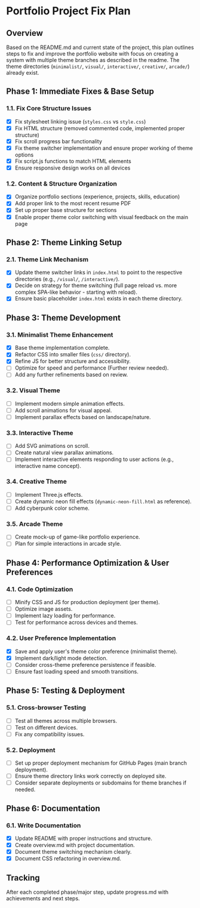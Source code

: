 # Portfolio Project Fix Plan

## Overview
Based on the README.md and current state of the project, this plan outlines steps to fix and improve the portfolio website with focus on creating a system with multiple theme branches as described in the readme. The theme directories (`minimalist/`, `visual/`, `interactive/`, `creative/`, `arcade/`) already exist.

## Phase 1: Immediate Fixes & Base Setup

### 1.1. Fix Core Structure Issues
- [x] Fix stylesheet linking issue (`styles.css` vs `style.css`)
- [x] Fix HTML structure (removed commented code, implemented proper structure)
- [x] Fix scroll progress bar functionality
- [x] Fix theme switcher implementation and ensure proper working of theme options
- [x] Fix script.js functions to match HTML elements
- [x] Ensure responsive design works on all devices

### 1.2. Content & Structure Organization
- [x] Organize portfolio sections (experience, projects, skills, education)
- [x] Add proper link to the most recent resume PDF
- [x] Set up proper base structure for sections
- [x] Enable proper theme color switching with visual feedback on the main page

## Phase 2: Theme Linking Setup

### 2.1. Theme Link Mechanism
- [x] Update theme switcher links in `index.html` to point to the respective directories (e.g., `/visual/`, `/interactive/`).
- [x] Decide on strategy for theme switching (full page reload vs. more complex SPA-like behavior - starting with reload).
- [x] Ensure basic placeholder `index.html` exists in each theme directory.

## Phase 3: Theme Development

### 3.1. Minimalist Theme Enhancement 
- [x] Base theme implementation complete.
- [x] Refactor CSS into smaller files (`css/` directory).
- [x] Refine JS for better structure and accessibility.
- [ ] Optimize for speed and performance (Further review needed).
- [ ] Add any further refinements based on review.

### 3.2. Visual Theme 
- [ ] Implement modern simple animation effects.
- [ ] Add scroll animations for visual appeal.
- [ ] Implement parallax effects based on landscape/nature.

### 3.3. Interactive Theme
- [ ] Add SVG animations on scroll.
- [ ] Create natural view parallax animations.
- [ ] Implement interactive elements responding to user actions (e.g., interactive name concept).

### 3.4. Creative Theme
- [ ] Implement Three.js effects.
- [ ] Create dynamic neon fill effects (`dynamic-neon-fill.html` as reference).
- [ ] Add cyberpunk color scheme.

### 3.5. Arcade Theme
- [ ] Create mock-up of game-like portfolio experience.
- [ ] Plan for simple interactions in arcade style.

## Phase 4: Performance Optimization & User Preferences

### 4.1. Code Optimization
- [ ] Minify CSS and JS for production deployment (per theme).
- [ ] Optimize image assets.
- [ ] Implement lazy loading for performance.
- [ ] Test for performance across devices and themes.

### 4.2. User Preference Implementation
- [x] Save and apply user's theme color preference (minimalist theme).
- [x] Implement dark/light mode detection.
- [ ] Consider cross-theme preference persistence if feasible.
- [ ] Ensure fast loading speed and smooth transitions.

## Phase 5: Testing & Deployment

### 5.1. Cross-browser Testing
- [ ] Test all themes across multiple browsers.
- [ ] Test on different devices.
- [ ] Fix any compatibility issues.

### 5.2. Deployment
- [ ] Set up proper deployment mechanism for GitHub Pages (main branch deployment).
- [ ] Ensure theme directory links work correctly on deployed site.
- [ ] Consider separate deployments or subdomains for theme branches if needed.

## Phase 6: Documentation

### 6.1. Write Documentation
- [x] Update README with proper instructions and structure.
- [x] Create overview.md with project documentation.
- [x] Document theme switching mechanism clearly.
- [x] Document CSS refactoring in overview.md.

## Tracking
After each completed phase/major step, update progress.md with achievements and next steps. 